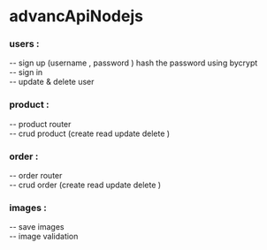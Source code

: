 # advancApiNodejs

### users :
 -- sign up (username , password ) hash the password using bycrypt  <br>
 -- sign in <br>
 -- update & delete user <br>
### product :
 -- product router <br>
 -- crud product (create read update delete ) <br>
### order :
 -- order router <br>
 -- crud order (create read update delete ) <br>
### images :
 -- save images  <br>
 -- image validation <br>
 
